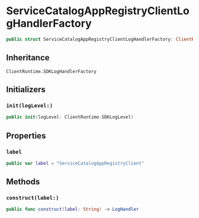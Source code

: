 # ServiceCatalogAppRegistryClientLogHandlerFactory

``` swift
public struct ServiceCatalogAppRegistryClientLogHandlerFactory: ClientRuntime.SDKLogHandlerFactory 
```

## Inheritance

`ClientRuntime.SDKLogHandlerFactory`

## Initializers

### `init(logLevel:)`

``` swift
public init(logLevel: ClientRuntime.SDKLogLevel) 
```

## Properties

### `label`

``` swift
public var label = "ServiceCatalogAppRegistryClient"
```

## Methods

### `construct(label:)`

``` swift
public func construct(label: String) -> LogHandler 
```
